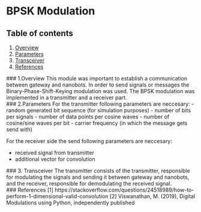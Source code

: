 # BPSK Modulation

## Table of contents

1. [Overview](#s1)
1. [Parameters](#s2)
1. [Transceiver](#s3)
1. [References](#s4)
    
<div id='s1'/>
### 1.Overview
This module was important to establish a communication between gateway and nanobots.
In order to send signals or messages the Binary-Phase-Shift-Keying modulation was used. 
The BPSK modulation was implemented in a transmitter and a receiver part.

<div id='s2'/>
### 2.Parameters
For the transmitter following parameters are neccesary:
- random generated bit sequence (for simulation purposes)
- number of bits per signals
- number of data points per cosine waves
- number of cosine/sine waves per bit
- carrier frequency (in which the message gets send with)

For the receiver side the send following parameters are neccesary:
- received signal from transmitter
- additional vector for convolution

<div id='s3'/>
### 3. Transceiver
The transmitter consists of the transmitter, responsible for modulating the signals and sending it between gateway and nanobots, and the receiver, responsible for demodulating the received signal. 


<div id='s4'/>
### References
[1] https://stackoverflow.com/questions/24518989/how-to-perform-1-dimensional-valid-convolution
[2] Viswanathan, M. (2019), Digital Modulations using Python, independently published